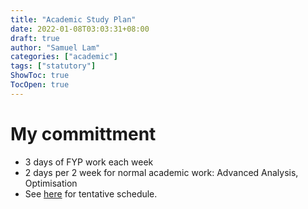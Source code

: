 ```yaml
---
title: "Academic Study Plan"
date: 2022-01-08T03:03:31+08:00
draft: true
author: "Samuel Lam"
categories: ["academic"]
tags: ["statutory"]
ShowToc: true
TocOpen: true
---
```


# My committment
- 3 days of FYP work each week
- 2 days per 2 week for normal academic work: Advanced Analysis, Optimisation
- See [here](/masterplan-2022/posts/weekly-plan/) for tentative schedule.
